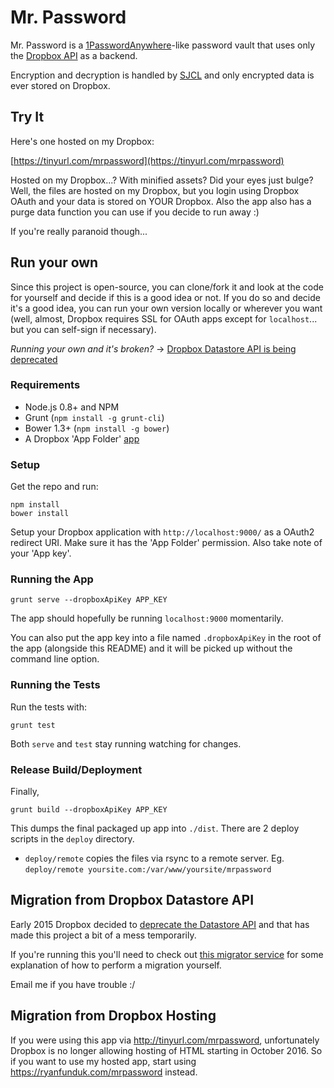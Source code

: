 # Mr. Password

Mr. Password is a
[1PasswordAnywhere](http://learn.agilebits.com/1Password4/iOS/Tutorials/ios-1pa.html)-like
password vault that uses only the
[Dropbox API](https://www.dropbox.com/developers) as a backend.

Encryption and decryption is handled by
[SJCL](http://bitwiseshiftleft.github.io/sjcl/) and only encrypted data is
ever stored on Dropbox.


## Try It

Here's one hosted on my Dropbox:

[https://tinyurl.com/mrpassword](https://tinyurl.com/mrpassword)

Hosted on my Dropbox...? With minified assets? Did your eyes just bulge?
Well, the files are hosted on my Dropbox, but you login using Dropbox
OAuth and your data is stored on YOUR Dropbox. Also the app also has a
purge data function you can use if you decide to run away :)

If you're really paranoid though...


## Run your own

Since this project is open-source, you can clone/fork it and look at the code
for yourself and decide if this is a good idea or not. If you do so and decide
it's a good idea, you can run your own version locally or wherever you want (well,
almost, Dropbox requires SSL for OAuth apps except for `localhost`... but you can
self-sign if necessary).

_Running your own and it's broken?_ ->
[Dropbox Datastore API is being deprecated](#migration-from-dropbox-datastore-api)

### Requirements

- Node.js 0.8+ and NPM
- Grunt (`npm install -g grunt-cli`)
- Bower 1.3+ (`npm install -g bower`)
- A Dropbox 'App Folder' [app](https://www.dropbox.com/developers/apps)


### Setup

Get the repo and run:

    npm install
    bower install

Setup your Dropbox application with `http://localhost:9000/` as a
OAuth2 redirect URI. Make sure it has the 'App Folder' permission.
Also take note of your 'App key'.

### Running the App

    grunt serve --dropboxApiKey APP_KEY

The app should hopefully be running `localhost:9000` momentarily.

You can also put the app key into a file named `.dropboxApiKey` in the
root of the app (alongside this README) and it will be picked up without
the command line option.

### Running the Tests

Run the tests with:

    grunt test

Both `serve` and `test` stay running watching for changes.

### Release Build/Deployment

Finally,

    grunt build --dropboxApiKey APP_KEY

This dumps the final packaged up app into `./dist`. There are
2 deploy scripts in the `deploy` directory.

- `deploy/remote` copies the files via rsync to a remote server. Eg. `deploy/remote yoursite.com:/var/www/yoursite/mrpassword`


## Migration from Dropbox Datastore API

Early 2015 Dropbox decided to
[deprecate the Datastore API](https://blogs.dropbox.com/developers/2015/04/deprecating-the-sync-and-datastore-apis/)
and that has made this project a bit of a mess temporarily.

If you're running this you'll need to check out
[this migrator service](app/scripts/services/migrator.coffee) for some
explanation of how to perform a migration yourself.

Email me if you have trouble :/

## Migration from Dropbox Hosting

If you were using this app via http://tinyurl.com/mrpassword, unfortunately Dropbox is no longer allowing hosting of HTML starting in October 2016. So if you want to use my hosted app, start using https://ryanfunduk.com/mrpassword instead.
